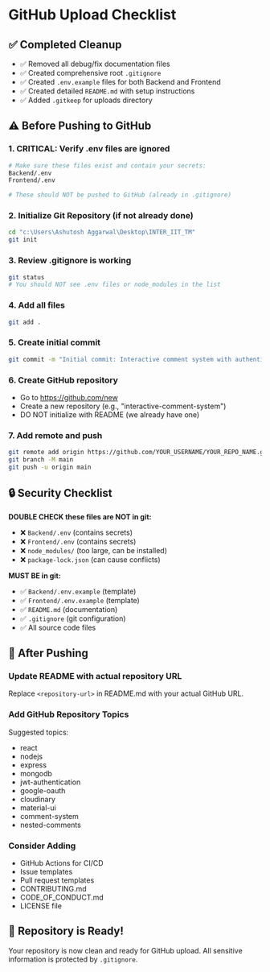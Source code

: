 # GitHub Upload Checklist

## ✅ Completed Cleanup
- ✅ Removed all debug/fix documentation files
- ✅ Created comprehensive root `.gitignore`
- ✅ Created `.env.example` files for both Backend and Frontend
- ✅ Created detailed `README.md` with setup instructions
- ✅ Added `.gitkeep` for uploads directory

## ⚠️ Before Pushing to GitHub

### 1. **CRITICAL: Verify .env files are ignored**
```bash
# Make sure these files exist and contain your secrets:
Backend/.env
Frontend/.env

# These should NOT be pushed to GitHub (already in .gitignore)
```

### 2. **Initialize Git Repository (if not already done)**
```bash
cd "c:\Users\Ashutosh Aggarwal\Desktop\INTER_IIT_TM"
git init
```

### 3. **Review .gitignore is working**
```bash
git status
# You should NOT see .env files or node_modules in the list
```

### 4. **Add all files**
```bash
git add .
```

### 5. **Create initial commit**
```bash
git commit -m "Initial commit: Interactive comment system with authentication"
```

### 6. **Create GitHub repository**
- Go to https://github.com/new
- Create a new repository (e.g., "interactive-comment-system")
- DO NOT initialize with README (we already have one)

### 7. **Add remote and push**
```bash
git remote add origin https://github.com/YOUR_USERNAME/YOUR_REPO_NAME.git
git branch -M main
git push -u origin main
```

## 🔒 Security Checklist

**DOUBLE CHECK these files are NOT in git:**
- ❌ `Backend/.env` (contains secrets)
- ❌ `Frontend/.env` (contains secrets)
- ❌ `node_modules/` (too large, can be installed)
- ❌ `package-lock.json` (can cause conflicts)

**MUST BE in git:**
- ✅ `Backend/.env.example` (template)
- ✅ `Frontend/.env.example` (template)
- ✅ `README.md` (documentation)
- ✅ `.gitignore` (git configuration)
- ✅ All source code files

## 📝 After Pushing

### Update README with actual repository URL
Replace `<repository-url>` in README.md with your actual GitHub URL.

### Add GitHub Repository Topics
Suggested topics:
- react
- nodejs
- express
- mongodb
- jwt-authentication
- google-oauth
- cloudinary
- material-ui
- comment-system
- nested-comments

### Consider Adding
- GitHub Actions for CI/CD
- Issue templates
- Pull request templates
- CONTRIBUTING.md
- CODE_OF_CONDUCT.md
- LICENSE file

## 🎯 Repository is Ready!

Your repository is now clean and ready for GitHub upload. All sensitive information is protected by `.gitignore`.
